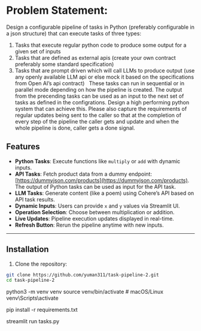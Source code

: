 # Problem Statement:
Design a configurable pipeline of tasks in Python (preferably configurable in a json structure) that can
execute tasks of three types:
1. Tasks that execute regular python code to produce some output for a given set of inputs
2. Tasks that are defined as external apis (create your own contract preferably some standard
specification)
3. Tasks that are prompt driven which will call LLMs to produce output (use any openly available
LLM api or else mock it based on the specifications from Open AI’s api contract)
 
These tasks can run in sequential or in parallel mode depending on how the pipeline is created.
The output from the precending tasks can be used as an input to the next set of tasks as defined in
the configrations.
Design a high performing python system that can achieve this. Please also capture the requirements
of regular updates being sent to the caller so that at the completion of every step of the pipeline the
caller gets and update and when the whole pipeline is done, caller gets a done signal.



## Features

- **Python Tasks**: Execute functions like `multiply` or `add` with dynamic inputs.
- **API Tasks**: Fetch product data from a dummy endpoint: [https://dummyjson.com/products](https://dummyjson.com/products). The output of Python tasks can be used as input for the API task.
- **LLM Tasks**: Generate content (like a poem) using Cohere’s API based on API task results.
- **Dynamic Inputs**: Users can provide `x` and `y` values via Streamlit UI.
- **Operation Selection**: Choose between multiplication or addition.
- **Live Updates**: Pipeline execution updates displayed in real-time.
- **Refresh Button**: Rerun the pipeline anytime with new inputs.

---

## Installation

1. Clone the repository:
```bash
git clone https://github.com/yuman311/task-pipeline-2.git
cd task-pipeline-2
```
python3 -m venv venv
source venv/bin/activate  # macOS/Linux
venv\Scripts\activate 

pip install -r requirements.txt

streamlit run tasks.py
